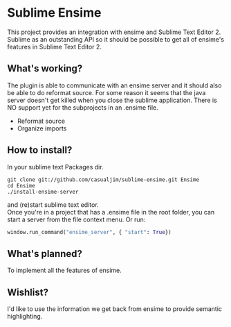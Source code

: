 # Sublime Ensime

This project provides an integration with ensime and Sublime Text Editor 2.
Sublime as an outstanding API so it should be possible to get all of ensime's features in Sublime Text Editor 2.

## What's working?
The plugin is able to communicate with an ensime server and it should also be able to do reformat source. 
For some reason it seems that the java server doesn't get killed when you close the sublime application.
There is NO support yet for the subprojects in an .ensime file.

  * Reformat source
  * Organize imports

## How to install?

In your sublime text Packages dir.  

```
git clone git://github.com/casualjim/sublime-ensime.git Ensime
cd Ensime
./install-ensime-server
```

and (re)start sublime text editor.  
Once you're in a project that has a .ensime file in the root folder, you can start a server from the file context menu. Or run:

```python
window.run_command("ensime_server", { "start": True})
```

## What's planned?
To implement all the features of ensime.

## Wishlist?
I'd like to use the information we get back from ensime to provide semantic highlighting.
